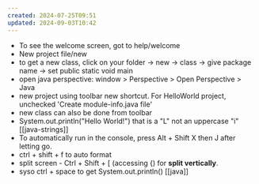 ```yaml
---
created: 2024-07-25T09:51
updated: 2024-09-03T10:42
---
```

- To see the welcome screen, got to help/welcome
- New project file/new
- to get a new class, click on your folder -> new -> class -> give package name -> set public static void main
- open java perspective: window > Perspective > Open Perspective > Java
- new project using toolbar new shortcut. For HelloWorld project, unchecked 'Create module-info.java file'
- new class can also be done from toolbar 
- System.out.println("Hello World!") that is a "L" not an uppercase "i" [[java-strings]]
- To automatically run in the console, press Alt + Shift X then J after letting go. 
- ctrl + shift +  f to auto format 
- split screen - Ctrl + Shift + [ (accessing {) for **split vertically**.
- syso ctrl + space to get System.out.println()
[[java]]